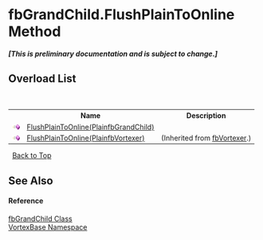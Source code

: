 # fbGrandChild.FlushPlainToOnline Method 
 _**\[This is preliminary documentation and is subject to change.\]**_


## Overload List
&nbsp;<table><tr><th></th><th>Name</th><th>Description</th></tr><tr><td>![Public method](media/pubmethod.gif "Public method")</td><td><a href="M_VortexBase_fbGrandChild_FlushPlainToOnline.md">FlushPlainToOnline(PlainfbGrandChild)</a></td><td /></tr><tr><td>![Public method](media/pubmethod.gif "Public method")</td><td><a href="M_VortexBase_fbVortexer_FlushPlainToOnline.md">FlushPlainToOnline(PlainfbVortexer)</a></td><td> (Inherited from <a href="T_VortexBase_fbVortexer.md">fbVortexer</a>.)</td></tr></table>&nbsp;
<a href="#fbgrandchild.flushplaintoonline-method">Back to Top</a>

## See Also


#### Reference
<a href="T_VortexBase_fbGrandChild.md">fbGrandChild Class</a><br /><a href="N_VortexBase.md">VortexBase Namespace</a><br />